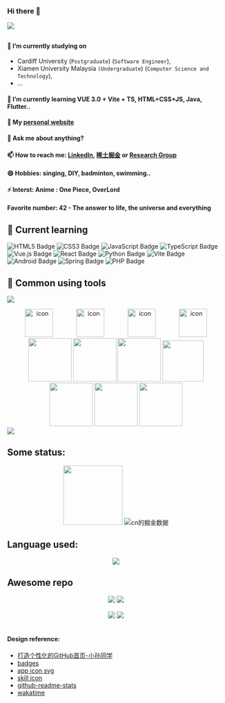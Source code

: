 ### Hi there 👋

<!-- knock code pictures 敲代码的图片 -->
  <img src="https://cdn.jsdelivr.net/gh/sun0225SUN/sun0225SUN/assets/images/coding.gif"/><br>
  
##
#### 🔭 I’m currently studying on 
- Cardiff University           (`Postgraduate`)   (`Software Engineer`), 
- Xiamen University Malaysia   `(Undergraduate`)  (`Computer Science and Technology`),
- ...  
#### 🌱 I’m currently learning VUE 3.0 + Vite + TS, HTML+CSS+JS, Java, Flutter..    
#### 👯 My [personal website](https://cn-personal-web.glitch.me/) 
#### 💬 Ask me about anything?  
#### 📫 How to reach me:  [LinkedIn](https://www.linkedin.com/in/nuo-chen-662a64296/), [稀土掘金](https://juejin.cn/user/1673914490042055) or [Research Group](https://ejadlab.com/)
#### 😄 Hobbies: singing, DIY, badminton, swimming..  
#### ⚡ Interst: Anime : One Piece, OverLord
#### Favorite number: 42 - The answer to life, the universe and everything


## 💪 Current learning

![HTML5 Badge](https://img.shields.io/badge/HTML5-E34F26?logo=html5&logoColor=fff&style=flat)
![CSS3 Badge](https://img.shields.io/badge/CSS3-1572B6?logo=css3&logoColor=fff&style=flat)
![JavaScript Badge](https://img.shields.io/badge/JavaScript-F7DF1E?logo=javascript&logoColor=000&style=flat)
![TypeScript Badge](https://img.shields.io/badge/TypeScript-3178C6?logo=typescript&logoColor=fff&style=flat)
![Vue.js Badge](https://img.shields.io/badge/Vue.js-4FC08D?logo=vuedotjs&logoColor=fff&style=flat)
![React Badge](https://img.shields.io/badge/React-61DAFB?logo=react&logoColor=000&style=flat)
![Python Badge](https://img.shields.io/badge/Python-3776AB?logo=python&logoColor=fff&style=flat)
![Vite Badge](https://img.shields.io/badge/Vite-646CFF?logo=vite&logoColor=fff&style=flat)
![Android Badge](https://img.shields.io/badge/Android-3DDC84?logo=android&logoColor=fff&style=flat)
![Spring Badge](https://img.shields.io/badge/Spring-6DB33F?logo=spring&logoColor=fff&style=flat)
![PHP Badge](https://img.shields.io/badge/PHP-777BB4?logo=php&logoColor=fff&style=flat)

## 🧰 Common using tools
<!--
![Linux Badge](https://img.shields.io/badge/Linux-FCC624?logo=linux&logoColor=000&style=flat)
![Windows Badge](https://img.shields.io/badge/Windows-0078D6?logo=windows&logoColor=fff&style=flat)
![Visual Studio Code Badge](https://img.shields.io/badge/Visual%20Studio%20Code-007ACC?logo=visualstudiocode&logoColor=fff&style=flat)
![Adobe Photoshop Badge](https://img.shields.io/badge/Adobe%20Photoshop-31A8FF?logo=adobephotoshop&logoColor=fff&style=flat)
![Visual Studio Badge](https://img.shields.io/badge/Visual%20Studio-5C2D91?logo=visualstudio&logoColor=fff&style=flat)
![GitHub Badge](https://img.shields.io/badge/GitHub-181717?logo=github&logoColor=fff&style=flat)
-->

<!-- programming tool icon 编程工具图标 -->
<img src="https://skillicons.dev/icons?i=androidstudio,atom,dart,flutter,c,java,js,ts,python,linux,linkedin,git,gradle,ps,pr" /><br>

<!-- svg -->
<div align="center">
<img src="https://techstack-generator.vercel.app/js-icon.svg" alt="icon" width="65" style="width: 65px; height: 65px; margin-right: 50px; margin-bottom: 0px;" />
  <img src="https://techstack-generator.vercel.app/ts-icon.svg" alt="icon" width="65" style="width: 65px; height: 65px; margin-right: 50px; margin-bottom: 0px;" />
<img src="https://techstack-generator.vercel.app/mysql-icon.svg" alt="icon" width="65" style="width: 65px; height: 65px; margin-right: 50px; margin-bottom: 0px;" />
<img src="https://techstack-generator.vercel.app/java-icon.svg" alt="icon" width="65" style="width: 65px; height: 65px; margin-right: 0px; margin-bottom: 0px;" />

<!-- gif -->
<img height="100" width="100" src="https://cdn.jsdelivr.net/gh/sun0225SUN/sun0225SUN/assets/images/html.webp">
<img height="100" width="100" src="https://cdn.jsdelivr.net/gh/sun0225SUN/sun0225SUN/assets/images/cssgif.webp">
<img height="100" width="100" src="https://cdn.jsdelivr.net/gh/sun0225SUN/sun0225SUN/assets/images/vscode.webp">
<img height="95" width="95" src="https://cdn.jsdelivr.net/gh/sun0225SUN/sun0225SUN/assets/images/vue.webp">
<img height="100" width="100" src="https://cdn.jsdelivr.net/gh/sun0225SUN/sun0225SUN/assets/images/python.webp">
<img height="100" width="100" src="https://cdn.jsdelivr.net/gh/sun0225SUN/sun0225SUN/assets/images/js.webp">
<img height="100" width="100" src="https://cdn.jsdelivr.net/gh/sun0225SUN/sun0225SUN/assets/images/github.webp">
</div>
<!-- just img 图片 -->
<img src="https://cdn.jsdelivr.net/gh/sun0225SUN/sun0225SUN/assets/images/icon.png" /></div>


## Some status:
<div align="center"> <img height="137px" src="https://github-readme-stats.vercel.app/api?username=cn666278&hide_title=true&hide_border=true&show_icons=trueline_height=21&text_color=000&icon_color=000&bg_color=0,ea6161,ffc64d,fffc4d,52fa5a&theme=graywhite" /> 
<img src="https://4sdvg7tqbv.us.aircode.run/juejin?uid=1673914490042055" alt="cn的掘金数据" style="zoom:100%;"/>
</div>


## Language used:
<div align="center"> <img src="https://github-readme-stats.vercel.app/api/top-langs/?username=cn666278&hide_title=true&hide_border=true&layout=compact&langs_count=6&text_color=000&icon_color=fff&bg_color=0,52fa5a,4dfcff,c64dff&theme=graywhite" /> </div>

## Awesome repo
<!-- Awesome repo 比较好的仓库-->
<div align="center">
<a href="https://github.com/cn666278/task-todo-new-edition">
<img src="https://github-readme-stats-git-masterrstaa-rickstaa.vercel.app/api/pin/?username=cn666278&repo=task-todo-new-edition&theme=dark&bg_color=121212&hide_border=true" /></a>
  <a href="https://github.com/cn666278/smart-town-project">
<img src="https://github-readme-stats-git-masterrstaa-rickstaa.vercel.app/api/pin/?username=cn666278&repo=smart-town-project&theme=dark&bg_color=121212&hide_border=true" /></a><br><br>
<a href="https://github.com/cn666278/weather_forecasts">
<img src="https://github-readme-stats-git-masterrstaa-rickstaa.vercel.app/api/pin/?username=cn666278&repo=weather_forecasts&theme=dark&bg_color=121212&hide_border=true" /></a>
<a href="https://github.com/cn666278/War-and-peace.com">
<img src="https://github-readme-stats-git-masterrstaa-rickstaa.vercel.app/api/pin/?username=cn666278&repo=War-and-peace.com&theme=dark&bg_color=121212&hide_border=true" /></a><br><br>
</div>

#### Design reference:
- [打造个性化的GitHub首页-小孙同学](https://zhuanlan.zhihu.com/p/454597068)
- [badges](https://github.com/badges/shields)
- [app icon svg](https://techstack-generator.vercel.app/)
- [skill icon](https://skillicons.dev/)
- [github-readme-stats](https://github.com/anuraghazra/github-readme-stats#demo)
- [wakatime](https://wakatime.com/plugins/status?onboarding=true)
